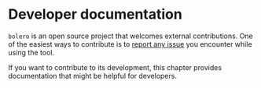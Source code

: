# Developer documentation

`bolero` is an open source project that welcomes external contributions.
One of the easiest ways to contribute is to [report any issue](https://github.com/camshaft/bolero/issues/new)
you encounter while using the tool.

If you want to contribute to its development, this chapter provides
documentation that might be helpful for developers.

